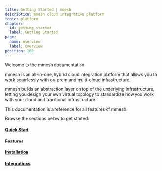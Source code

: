 ```yaml
---
title: Getting Started | mmesh
description: mmesh cloud integration platform
topic: platform
chapter:
  id: getting-started
  label: Getting Started
page:
  name: overview
  label: Overview
position: 100
---
```


Welcome to the mmesh documentation.

mmesh is an all-in-one, hybrid cloud integration platform that allows you to work seamlessly with on-prem and multi-cloud infrastructure.

mmesh builds an abstraction layer on top of the underlying infrastructure, letting you design your own virtual topology to standardize how you work with your cloud and traditional infrastructure.

This documentation is a reference for all features of mmesh.

Browse the sections below to get started:

#### [Quick Start](/docs/platform/getting-started/quickstart)

#### [Features](/docs/platform/getting-started/features)

#### [Installation](/docs/platform/installation/overview)

#### [Integrations](/docs/platform/getting-started/integrations)
